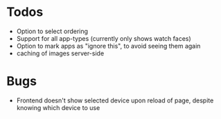 # Todos

- Option to select ordering
- Support for all app-types (currently only shows watch faces)
- Option to mark apps as "ignore this", to avoid seeing them again
- caching of images server-side

# Bugs

- Frontend doesn't show selected device upon reload of page, despite knowing which device to use

